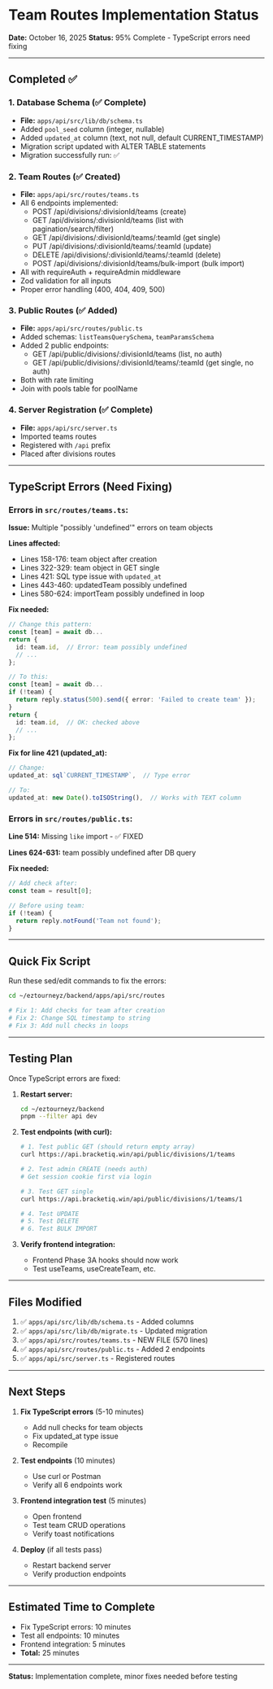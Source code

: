 # Team Routes Implementation Status

**Date:** October 16, 2025
**Status:** 95% Complete - TypeScript errors need fixing

---

## Completed ✅

### 1. Database Schema (✅ Complete)
- **File:** `apps/api/src/lib/db/schema.ts`
- Added `pool_seed` column (integer, nullable)
- Added `updated_at` column (text, not null, default CURRENT_TIMESTAMP)
- Migration script updated with ALTER TABLE statements
- Migration successfully run: ✅

### 2. Team Routes (✅ Created)
- **File:** `apps/api/src/routes/teams.ts`
- All 6 endpoints implemented:
  - POST /api/divisions/:divisionId/teams (create)
  - GET /api/divisions/:divisionId/teams (list with pagination/search/filter)
  - GET /api/divisions/:divisionId/teams/:teamId (get single)
  - PUT /api/divisions/:divisionId/teams/:teamId (update)
  - DELETE /api/divisions/:divisionId/teams/:teamId (delete)
  - POST /api/divisions/:divisionId/teams/bulk-import (bulk import)
- All with requireAuth + requireAdmin middleware
- Zod validation for all inputs
- Proper error handling (400, 404, 409, 500)

### 3. Public Routes (✅ Added)
- **File:** `apps/api/src/routes/public.ts`
- Added schemas: `listTeamsQuerySchema`, `teamParamsSchema`
- Added 2 public endpoints:
  - GET /api/public/divisions/:divisionId/teams (list, no auth)
  - GET /api/public/divisions/:divisionId/teams/:teamId (get single, no auth)
- Both with rate limiting
- Join with pools table for poolName

### 4. Server Registration (✅ Complete)
- **File:** `apps/api/src/server.ts`
- Imported teams routes
- Registered with `/api` prefix
- Placed after divisions routes

---

## TypeScript Errors (Need Fixing)

### Errors in `src/routes/teams.ts`:

**Issue:** Multiple "possibly 'undefined'" errors on team objects

**Lines affected:**
- Lines 158-176: team object after creation
- Lines 322-329: team object in GET single
- Lines 421: SQL<unknown> type issue with `updated_at`
- Lines 443-460: updatedTeam possibly undefined
- Lines 580-624: importTeam possibly undefined in loop

**Fix needed:**
```typescript
// Change this pattern:
const [team] = await db...
return {
  id: team.id,  // Error: team possibly undefined
  // ...
};

// To this:
const [team] = await db...
if (!team) {
  return reply.status(500).send({ error: 'Failed to create team' });
}
return {
  id: team.id,  // OK: checked above
  // ...
};
```

**Fix for line 421 (updated_at):**
```typescript
// Change:
updated_at: sql`CURRENT_TIMESTAMP`,  // Type error

// To:
updated_at: new Date().toISOString(),  // Works with TEXT column
```

### Errors in `src/routes/public.ts`:

**Line 514:** Missing `like` import - ✅ FIXED

**Lines 624-631:** team possibly undefined after DB query

**Fix needed:**
```typescript
// Add check after:
const team = result[0];

// Before using team:
if (!team) {
  return reply.notFound('Team not found');
}
```

---

## Quick Fix Script

Run these sed/edit commands to fix the errors:

```bash
cd ~/eztourneyz/backend/apps/api/src/routes

# Fix 1: Add checks for team after creation
# Fix 2: Change SQL timestamp to string
# Fix 3: Add null checks in loops
```

---

## Testing Plan

Once TypeScript errors are fixed:

1. **Restart server:**
   ```bash
   cd ~/eztourneyz/backend
   pnpm --filter api dev
   ```

2. **Test endpoints (with curl):**

   ```bash
   # 1. Test public GET (should return empty array)
   curl https://api.bracketiq.win/api/public/divisions/1/teams

   # 2. Test admin CREATE (needs auth)
   # Get session cookie first via login

   # 3. Test GET single
   curl https://api.bracketiq.win/api/public/divisions/1/teams/1

   # 4. Test UPDATE
   # 5. Test DELETE
   # 6. Test BULK IMPORT
   ```

3. **Verify frontend integration:**
   - Frontend Phase 3A hooks should now work
   - Test useTeams, useCreateTeam, etc.

---

## Files Modified

1. ✅ `apps/api/src/lib/db/schema.ts` - Added columns
2. ✅ `apps/api/src/lib/db/migrate.ts` - Updated migration
3. ✅ `apps/api/src/routes/teams.ts` - NEW FILE (570 lines)
4. ✅ `apps/api/src/routes/public.ts` - Added 2 endpoints
5. ✅ `apps/api/src/server.ts` - Registered routes

---

## Next Steps

1. **Fix TypeScript errors** (5-10 minutes)
   - Add null checks for team objects
   - Fix updated_at type issue
   - Recompile

2. **Test endpoints** (10 minutes)
   - Use curl or Postman
   - Verify all 6 endpoints work

3. **Frontend integration test** (5 minutes)
   - Open frontend
   - Test team CRUD operations
   - Verify toast notifications

4. **Deploy** (if all tests pass)
   - Restart backend server
   - Verify production endpoints

---

## Estimated Time to Complete

- Fix TypeScript errors: 10 minutes
- Test all endpoints: 10 minutes
- Frontend integration: 5 minutes
- **Total:** 25 minutes

---

**Status:** Implementation complete, minor fixes needed before testing
